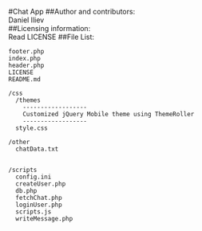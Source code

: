 #Chat App
##Author and contributors:  
Daniel Iliev  
##Licensing information:  
Read LICENSE
##File List:  
```
footer.php
index.php
header.php
LICENSE
README.md
```
```
/css
  /themes
    ------------------
    Customized jQuery Mobile theme using ThemeRoller
    ------------------
  style.css
```
```
/other
  chatData.txt
  
```
```
/scripts
  config.ini
  createUser.php
  db.php
  fetchChat.php
  loginUser.php
  scripts.js
  writeMessage.php
```
